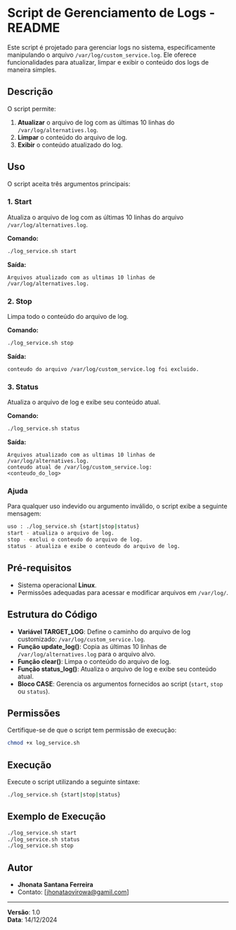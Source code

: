 # Script de Gerenciamento de Logs - README


Este script é projetado para gerenciar logs no sistema, especificamente manipulando o arquivo `/var/log/custom_service.log`. Ele oferece funcionalidades para atualizar, limpar e exibir o conteúdo dos logs de maneira simples.

## Descrição
O script permite:
1. **Atualizar** o arquivo de log com as últimas 10 linhas do `/var/log/alternatives.log`.
2. **Limpar** o conteúdo do arquivo de log.
3. **Exibir** o conteúdo atualizado do log.

## Uso
O script aceita três argumentos principais:

### **1. Start**
Atualiza o arquivo de log com as últimas 10 linhas do arquivo `/var/log/alternatives.log`.

**Comando:**
```bash
./log_service.sh start
```

**Saída:**
```
Arquivos atualizado com as ultimas 10 linhas de /var/log/alternatives.log.
```

### **2. Stop**
Limpa todo o conteúdo do arquivo de log.

**Comando:**
```bash
./log_service.sh stop
```

**Saída:**
```
conteudo do arquivo /var/log/custom_service.log foi excluido.
```

### **3. Status**
Atualiza o arquivo de log e exibe seu conteúdo atual.

**Comando:**
```bash
./log_service.sh status
```

**Saída:**
```
Arquivos atualizado com as ultimas 10 linhas de /var/log/alternatives.log.
conteudo atual de /var/log/custom_service.log:
<conteudo_do_log>
```

### **Ajuda**
Para qualquer uso indevido ou argumento inválido, o script exibe a seguinte mensagem:
```bash
uso : ./log_service.sh {start|stop|status}
start - atualiza o arquivo de log.
stop - exclui o conteudo do arquivo de log.
status - atualiza e exibe o conteudo do arquivo de log.
```

## Pré-requisitos
- Sistema operacional **Linux**.
- Permissões adequadas para acessar e modificar arquivos em `/var/log/`.

## Estrutura do Código
- **Variável TARGET_LOG**: Define o caminho do arquivo de log customizado: `/var/log/custom_service.log`.
- **Função update_log()**: Copia as últimas 10 linhas de `/var/log/alternatives.log` para o arquivo alvo.
- **Função clear()**: Limpa o conteúdo do arquivo de log.
- **Função status_log()**: Atualiza o arquivo de log e exibe seu conteúdo atual.
- **Bloco CASE**: Gerencia os argumentos fornecidos ao script (`start`, `stop` ou `status`).

## Permissões
Certifique-se de que o script tem permissão de execução:
```bash
chmod +x log_service.sh
```

## Execução
Execute o script utilizando a seguinte sintaxe:
```bash
./log_service.sh {start|stop|status}
```

## Exemplo de Execução
```bash
./log_service.sh start
./log_service.sh status
./log_service.sh stop
```

## Autor
- **Jhonata Santana Ferreira**
- Contato: [jhonataovirowa@gamil.com]

---

**Versão**: 1.0  
**Data**: 14/12/2024
